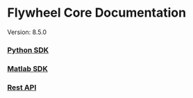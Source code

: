# Flywheel Core Documentation
Version: 8.5.0

### [Python SDK](python/)

### [Matlab SDK](matlab/)

### [Rest API](swagger/index.html)

